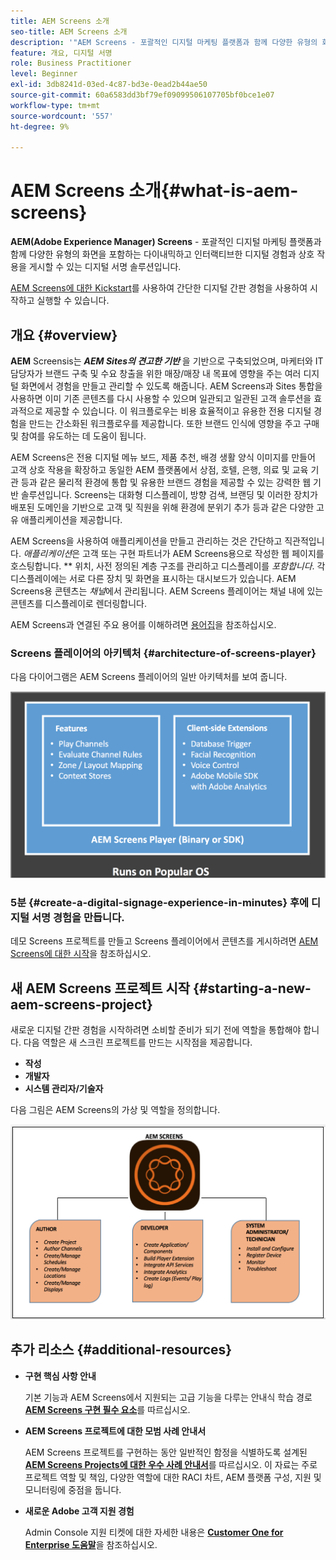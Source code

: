 ```yaml
---
title: AEM Screens 소개
seo-title: AEM Screens 소개
description: '"AEM Screens - 포괄적인 디지털 마케팅 플랫폼과 함께 다양한 유형의 화면을 포함하는 다이내믹하고 인터랙티브한 디지털 경험과 상호 작용을 게시할 수 있는 디지털 서명 솔루션입니다."'
feature: 개요, 디지털 서명
role: Business Practitioner
level: Beginner
exl-id: 3db8241d-03ed-4c87-bd3e-0ead2b44ae50
source-git-commit: 60a6583dd3bf79ef09099506107705bf0bce1e07
workflow-type: tm+mt
source-wordcount: '557'
ht-degree: 9%

---
```


# AEM Screens 소개{#what-is-aem-screens}

**AEM(Adobe Experience Manager) Screens**  - 포괄적인 디지털 마케팅 플랫폼과 함께 다양한 유형의 화면을 포함하는 다이내믹하고 인터랙티브한 디지털 경험과 상호 작용을 게시할 수 있는 디지털 서명 솔루션입니다.

[AEM Screens에 대한 Kickstart](kickstart-for-aem-screens.md)를 사용하여 간단한 디지털 간판 경험을 사용하여 시작하고 실행할 수 있습니다.

## 개요 {#overview}

**AEM** Screensis는  ***AEM Sites의 견고한 기반*** 을 기반으로 구축되었으며, 마케터와 IT 담당자가 브랜드 구축 및 수요 창출을 위한 매장/매장 내 목표에 영향을 주는 여러 디지털 화면에서 경험을 만들고 관리할 수 있도록 해줍니다. AEM Screens과 Sites 통합을 사용하면 이미 기존 콘텐츠를 다시 사용할 수 있으며 일관되고 일관된 고객 솔루션을 효과적으로 제공할 수 있습니다. 이 워크플로우는 비용 효율적이고 유용한 전용 디지털 경험을 만드는 간소화된 워크플로우를 제공합니다. 또한 브랜드 인식에 영향을 주고 구매 및 참여를 유도하는 데 도움이 됩니다.

AEM Screens은 전용 디지털 메뉴 보드, 제품 추천, 배경 생활 양식 이미지를 만들어 고객 상호 작용을 확장하고 동일한 AEM 플랫폼에서 상점, 호텔, 은행, 의료 및 교육 기관 등과 같은 물리적 환경에 통합 및 유용한 브랜드 경험을 제공할 수 있는 강력한 웹 기반 솔루션입니다. Screens는 대화형 디스플레이, 방향 검색, 브랜딩 및 이러한 장치가 배포된 도메인을 기반으로 고객 및 직원을 위해 환경에 분위기 추가 등과 같은 다양한 고유 애플리케이션을 제공합니다.

AEM Screens을 사용하여 애플리케이션을 만들고 관리하는 것은 간단하고 직관적입니다. *애플리케이션*&#x200B;은 고객 또는 구현 파트너가 AEM Screens용으로 작성한 웹 페이지를 호스팅합니다. ** 위치, 사전 정의된 계층 구조를 관리하고 디스플레이를  *포함합니다*. 각 디스플레이에는 서로 다른 장치 및 화면을 표시하는 대시보드가 있습니다. AEM Screens용 콘텐츠는 *채널*&#x200B;에서 관리됩니다. AEM Screens 플레이어는 채널 내에 있는 콘텐츠를 디스플레이로 렌더링합니다.

AEM Screens과 연결된 주요 용어를 이해하려면 [용어집](screens-glossary.md)을 참조하십시오.

### Screens 플레이어의 아키텍처 {#architecture-of-screens-player}

다음 다이어그램은 AEM Screens 플레이어의 일반 아키텍처를 보여 줍니다.

![chlimage_1-29](assets/chlimage_1-29.png)

### 5분 {#create-a-digital-signage-experience-in-minutes} 후에 디지털 서명 경험을 만듭니다.

데모 Screens 프로젝트를 만들고 Screens 플레이어에서 콘텐츠를 게시하려면 [AEM Screens에 대한 시작](kickstart-for-aem-screens.md)을 참조하십시오.

## 새 AEM Screens 프로젝트 시작 {#starting-a-new-aem-screens-project}

새로운 디지털 간판 경험을 시작하려면 소비할 준비가 되기 전에 역할을 통합해야 합니다. 다음 역할은 새 스크린 프로젝트를 만드는 시작점을 제공합니다.

* **작성**
* **개발자**
* **시스템 관리자/기술자**

다음 그림은 AEM Screens의 가상 및 역할을 정의합니다.

![chlimage_1-30](assets/chlimage_1-30.png)


## 추가 리소스 {#additional-resources}

* **구현 핵심 사항 안내**

   기본 기능과 AEM Screens에서 지원되는 고급 기능을 다루는 안내식 학습 경로 **[AEM Screens 구현 필수 요소](https://guided.adobe.com/?launch=AEM-7a#recommended/solutions/experience-manager)**&#x200B;를 따르십시오.

* **AEM Screens 프로젝트에 대한 모범 사례 안내서**

   AEM Screens 프로젝트를 구현하는 동안 일반적인 함정을 식별하도록 설계된 **[AEM Screens Projects에 대한 우수 사례 안내서](https://docs.adobe.com/content/help/ko-KR/experience-manager-screens/using/about-guide.html)**&#x200B;를 따르십시오. 이 자료는 주로 프로젝트 역할 및 책임, 다양한 역할에 대한 RACI 차트, AEM 플랫폼 구성, 지원 및 모니터링에 중점을 둡니다.

* **새로운 Adobe 고객 지원 경험**

   Admin Console 지원 티켓에 대한 자세한 내용은 **[Customer One for Enterprise 도움말](https://docs.adobe.com/content/help/en/customer-one/using/home.htmlhome.html#)**&#x200B;을 참조하십시오.
